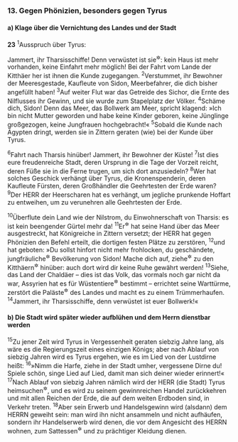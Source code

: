 ### 13. Gegen Phönizien, besonders gegen Tyrus

#### a) Klage über die Vernichtung des Landes und der Stadt

__23__
<sup>1</sup>Ausspruch über Tyrus:

Jammert, ihr Tharsisschiffe! Denn verwüstet ist sie<sup title="d.h. eure Stadt">&#x2732;</sup>: kein Haus ist mehr vorhanden, keine Einfahrt mehr möglich! Bei der Fahrt vom Lande der Kitthäer her ist ihnen die Kunde zugegangen.
<sup>2</sup>Verstummet, ihr Bewohner der Meeresgestade, Kaufleute von Sidon, Meerbefahrer, die dich bisher angefüllt haben!
<sup>3</sup>Auf weiter Flut war das Getreide des Sichor, die Ernte des Nilflusses ihr Gewinn, und sie wurde zum Stapelplatz der Völker.
<sup>4</sup>Schäme dich, Sidon! Denn das Meer, das Bollwerk am Meer, spricht klagend: »Ich bin nicht Mutter geworden und habe keine Kinder geboren, keine Jünglinge großgezogen, keine Jungfrauen hochgebracht!«
<sup>5</sup>Sobald die Kunde nach Ägypten dringt, werden sie in Zittern geraten (wie) bei der Kunde über Tyrus.

<sup>6</sup>Fahrt nach Tharsis hinüber! Jammert, ihr Bewohner der Küste!
<sup>7</sup>Ist dies eure freudenreiche Stadt, deren Ursprung in die Tage der Vorzeit reicht, deren Füße sie in die Ferne trugen, um sich dort anzusiedeln?
<sup>8</sup>Wer hat solches Geschick verhängt über Tyrus, die Kronenspenderin, deren Kaufleute Fürsten, deren Großhändler die Geehrtesten der Erde waren?
<sup>9</sup>Der HERR der Heerscharen hat es verhängt, um jegliche prunkende Hoffart zu entweihen, um zu verunehren alle Geehrtesten der Erde.

<sup>10</sup>Überflute dein Land wie der Nilstrom, du Einwohnerschaft von Tharsis: es ist kein beengender Gürtel mehr da!
<sup>11</sup>Er<sup title="d.h. der HERR">&#x2732;</sup> hat seine Hand über das Meer ausgestreckt, hat Königreiche in Zittern versetzt; der HERR hat gegen Phönizien den Befehl erteilt, die dortigen festen Plätze zu zerstören,
<sup>12</sup>und hat geboten: »Du sollst hinfort nicht mehr frohlocken, du geschändete, jungfräuliche<sup title="= bisher unbezwungene">&#x2732;</sup> Bevölkerung von Sidon! Mache dich auf, ziehe<sup title="oder: fahre">&#x2732;</sup> zu den Kitthäern<sup title="= nach Cypern">&#x2732;</sup> hinüber: auch dort wird dir keine Ruhe gewährt werden!
<sup>13</sup>Siehe, das Land der Chaldäer – dies ist das Volk, das vormals noch gar nicht da war, Assyrien hat es für Wüstentiere<sup title="oder: Wüstenbewohner">&#x2732;</sup> bestimmt – errichtet seine Warttürme, zerstört die Paläste<sup title="oder: Burgen">&#x2732;</sup> des Landes und macht es zu einem Trümmerhaufen.
<sup>14</sup>Jammert, ihr Tharsisschiffe, denn verwüstet ist euer Bollwerk!«

#### b) Die Stadt wird später wieder aufblühen und dem Herrn dienstbar werden

<sup>15</sup>Zu jener Zeit wird Tyrus in Vergessenheit geraten siebzig Jahre lang, als wäre es die Regierungszeit eines einzigen Königs; aber nach Ablauf von siebzig Jahren wird es Tyrus ergehen, wie es im Lied von der Lustdirne heißt:
<sup>16</sup>»Nimm die Harfe, ziehe in der Stadt umher, vergessene Dirne du! Spiele schön, singe Lied auf Lied, damit man sich deiner wieder erinnert!«
<sup>17</sup>Nach Ablauf von siebzig Jahren nämlich wird der HERR (die Stadt) Tyrus heimsuchen<sup title="= ihrer gnädig gedenken">&#x2732;</sup>, und es wird zu seinem gewinnreichen Handel zurückkehren und mit allen Reichen der Erde, die auf dem weiten Erdboden sind, in Verkehr treten.
<sup>18</sup>Aber sein Erwerb und Handelsgewinn wird (alsdann) dem HERRN geweiht sein: man wird ihn nicht ansammeln und nicht aufhäufen, sondern ihr Handelserwerb wird denen, die vor dem Angesicht des HERRN wohnen, zum Sattessen<sup title="= zu reichlicher Nahrung">&#x2732;</sup> und zu prächtiger Kleidung dienen.